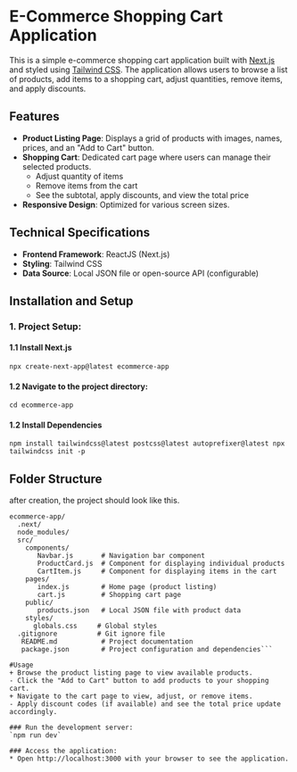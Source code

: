 # E-Commerce Shopping Cart Application

This is a simple e-commerce shopping cart application built with [Next.js](https://nextjs.org/) and styled using [Tailwind CSS](https://tailwindcss.com/). The application allows users to browse a list of products, add items to a shopping cart, adjust quantities, remove items, and apply discounts.

## Features

- **Product Listing Page**: Displays a grid of products with images, names, prices, and an "Add to Cart" button.
- **Shopping Cart**: Dedicated cart page where users can manage their selected products.
  - Adjust quantity of items
  - Remove items from the cart
  - See the subtotal, apply discounts, and view the total price
- **Responsive Design**: Optimized for various screen sizes.

## Technical Specifications

- **Frontend Framework**:  ReactJS (Next.js)
- **Styling**: Tailwind CSS
- **Data Source**: Local JSON file or open-source API (configurable)

## Installation and Setup

### 1. Project Setup:
#### 1.1 Install Next.js
`npx create-next-app@latest ecommerce-app`

#### 1.2 Navigate to the project directory:
`cd ecommerce-app`

#### 1.2 Install Dependencies
`npm install tailwindcss@latest postcss@latest autoprefixer@latest
npx tailwindcss init -p
`

## Folder Structure
after creation, the project should look like this.
```
ecommerce-app/
  .next/
  node_modules/
  src/
    components/
       Navbar.js       # Navigation bar component
       ProductCard.js  # Component for displaying individual products
       CartItem.js     # Component for displaying items in the cart
    pages/
       index.js        # Home page (product listing)
       cart.js         # Shopping cart page
    public/
       products.json   # Local JSON file with product data
    styles/
      globals.css     # Global styles
  .gitignore          # Git ignore file
   README.md           # Project documentation
   package.json        # Project configuration and dependencies```

#Usage
+ Browse the product listing page to view available products.
- Click the "Add to Cart" button to add products to your shopping cart.
+ Navigate to the cart page to view, adjust, or remove items.
- Apply discount codes (if available) and see the total price update accordingly.

### Run the development server:
`npm run dev`

### Access the application:
* Open http://localhost:3000 with your browser to see the application.

